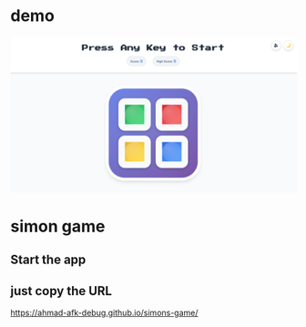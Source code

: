 # demo

![demo picture](demo.png)

# simon game

## Start the app

## just copy the URL

https://ahmad-afk-debug.github.io/simons-game/
